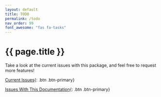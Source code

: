 ```yaml
---
layout: default
title: TODO
permalink: /todo
nav_order: 99
font_awesome: "fas fa-tasks"
---
```


# <i class="{{ page.font_awesome }}"></i> {{ page.title }}

Take a look at the current issues with this package, and feel free to request more features!

[Current Issues](https://github.com/cbteeple/hand_arm_cbt/issues){: .btn .btn-primary}

[Issues With This Documentation](https://github.com/cbteeple/hand_arm_cbt_docs/issues){: .btn .btn-primary}
